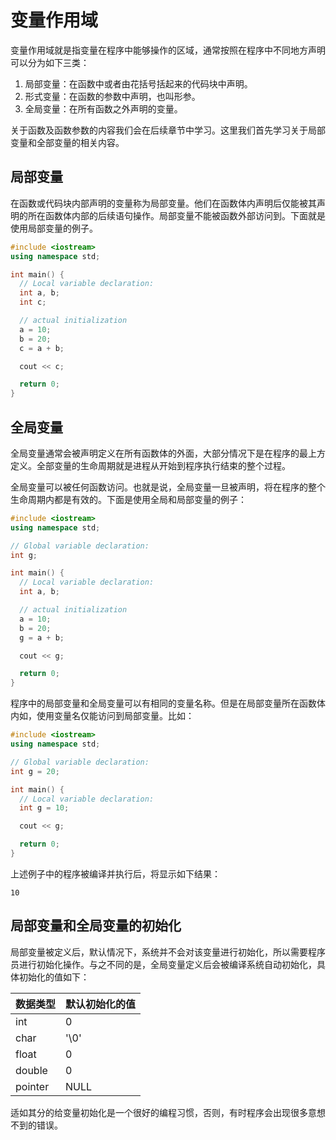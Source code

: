 # 变量作用域

变量作用域就是指变量在程序中能够操作的区域，通常按照在程序中不同地方声明可以分为如下三类：

1. 局部变量：在函数中或者由花括号括起来的代码块中声明。
2. 形式变量：在函数的参数中声明，也叫形参。
3. 全局变量：在所有函数之外声明的变量。

关于函数及函数参数的内容我们会在后续章节中学习。这里我们首先学习关于局部变量和全部变量的相关内容。

## 局部变量

在函数或代码块内部声明的变量称为局部变量。他们在函数体内声明后仅能被其声明的所在函数体内部的后续语句操作。局部变量不能被函数外部访问到。下面就是使用局部变量的例子。

```c++
#include <iostream>
using namespace std;

int main() {
  // Local variable declaration:
  int a, b;
  int c;

  // actual initialization
  a = 10;
  b = 20;
  c = a + b;

  cout << c;

  return 0;
}
```

## 全局变量

全局变量通常会被声明定义在所有函数体的外面，大部分情况下是在程序的最上方定义。全部变量的生命周期就是进程从开始到程序执行结束的整个过程。

全局变量可以被任何函数访问。也就是说，全局变量一旦被声明，将在程序的整个生命周期内都是有效的。下面是使用全局和局部变量的例子：

```c++
#include <iostream>
using namespace std;

// Global variable declaration:
int g;

int main() {
  // Local variable declaration:
  int a, b;

  // actual initialization
  a = 10;
  b = 20;
  g = a + b;

  cout << g;

  return 0;
}
```

程序中的局部变量和全局变量可以有相同的变量名称。但是在局部变量所在函数体内如，使用变量名仅能访问到局部变量。比如：

```c++
#include <iostream>
using namespace std;

// Global variable declaration:
int g = 20;

int main() {
  // Local variable declaration:
  int g = 10;

  cout << g;

  return 0;
}
```

上述例子中的程序被编译并执行后，将显示如下结果：

```
10
```

## 局部变量和全局变量的初始化

局部变量被定义后，默认情况下，系统并不会对该变量进行初始化，所以需要程序员进行初始化操作。与之不同的是，全局变量定义后会被编译系统自动初始化，具体初始化的值如下：

| 数据类型 | 默认初始化的值 |
| -------- | -------------- |
| int      | 0              |
| char     | '\0'           |
| float    | 0              |
| double   | 0              |
| pointer  | NULL           |

适如其分的给变量初始化是一个很好的编程习惯，否则，有时程序会出现很多意想不到的错误。